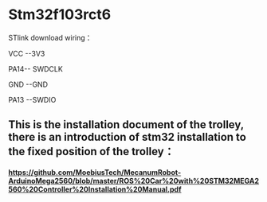 # Stm32f103rct6
STlink download wiring：

VCC --3V3

PA14-- SWDCLK

GND --GND

PA13 --SWDIO

## This is the installation document of the trolley, there is an introduction of stm32 installation to the fixed position of the trolley：
#### https://github.com/MoebiusTech/MecanumRobot-ArduinoMega2560/blob/master/ROS%20Car%20with%20STM32MEGA2560%20Controller%20Installation%20Manual.pdf

